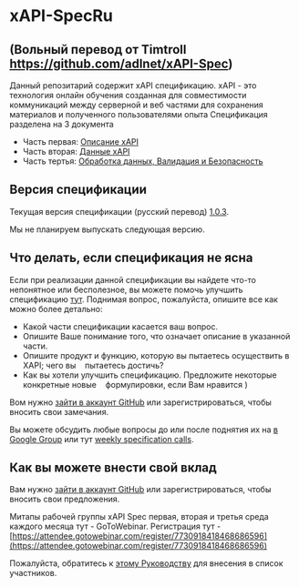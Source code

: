 # xAPI-SpecRu
## (Вольный перевод от Timtroll https://github.com/adlnet/xAPI-Spec)

Данный репозитарий содержит xAPI спецификацию. xAPI - это технология онлайн обучения созданная 
для совместимости коммуникаций между серверной и веб частями для сохранения материалов 
и полученного пользователями опыта Спецификация разделена на 3 документа

*   Часть первая:   [Описание xAPI](./xAPI-About.md#partone)
*   Часть вторая:   [Данные xAPI](./xAPI-Data.md#parttwo)
*   Часть тертья:   [Обработка данных, Валидация и Безопасность](./xAPI-Communication.md#partthree)

## Версия спецификации

Текущая версия спецификации (русский перевод)
[1.0.3](https://github.com/adlnet/xAPI-SpecRu/).

Мы не планируем выпускать следующая версию.

## Что делать, если спецификация не ясна

Если при реализации данной спецификации вы найдете что-то непонятное или
бесполезное, вы можете помочь улучшить спецификацию [тут](https://github.com/adlnet/xAPI-Spec/issues).
Поднимая вопрос, пожалуйста, опишите все как можно более детально:

* Какой части спецификации касается ваш вопрос.
* Опишите Ваше понимание того, что означает описание в указанной части.
* Опишите продукт и функцию, которую вы пытаетесь осуществить в XAPI; чего вы
   пытаетесь достичь?
* Как вы хотели улучшить спецификацию. Предложите некоторые конкретные новые
   формулировки, если Вам нравится )

Вом нужно [зайти в аккаунт GitHub](https://github.com/signup/free) или зарегистрироваться, 
чтобы вносить свои замечания.

Вы можете обсудить любые вопросы до или после поднятия их на
[в Google Group](https://groups.google.com/a/adlnet.gov/forum/#!forum/xapi-spec)
или тут
[weekly specification calls](https://attendee.gotowebinar.com/register/7730918418468686596).

## Как вы можете внести свой вклад

Вам нужно [зайти в аккаунт GitHub](https://github.com/signup/free) или зарегистрироваться, 
чтобы вносить свои предложения.

Митапы рабочей группы xAPI Spec
первая, вторая и третья среда каждого месяца тут - GoToWebinar. Регистрация тут - [https://attendee.gotowebinar.com/register/7730918418468686596](https://attendee.gotowebinar.com/register/7730918418468686596)

Пожалуйста, обратитесь к [этому Руководству](CONTRIBUTING.md) для внесения в список участников.
